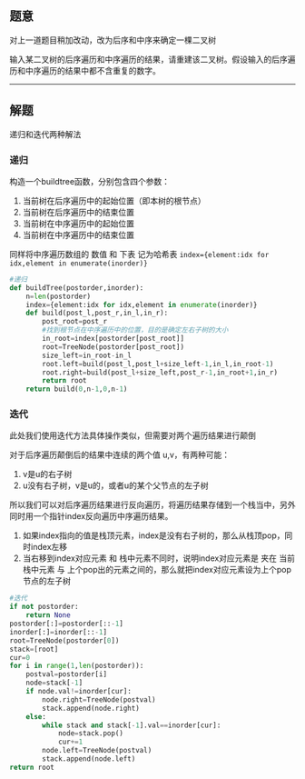 ## 题意

对上一道题目稍加改动，改为后序和中序来确定一棵二叉树

输入某二叉树的后序遍历和中序遍历的结果，请重建该二叉树。假设输入的后序遍历和中序遍历的结果中都不含重复的数字。

---
## 解题

递归和迭代两种解法

### 递归

构造一个buildtree函数，分别包含四个参数：
1. 当前树在后序遍历中的起始位置（即本树的根节点）
2. 当前树在后序遍历中的结束位置
3. 当前树在中序遍历中的起始位置
4. 当前树在中序遍历中的结束位置

同样将中序遍历数组的 数值 和 下表 记为哈希表
`index={element:idx for idx,element in enumerate(inorder)}`

```python
#递归
def buildTree(postorder,inorder):
	n=len(postorder)
	index={element:idx for idx,element in enumerate(inorder)}
	def build(post_l,post_r,in_l,in_r):
		post_root=post_r
		#找到根节点在中序遍历中的位置，目的是确定左右子树的大小
		in_root=index[postorder[post_root]]
		root=TreeNode(postorder[post_root])
		size_left=in_root-in_l
		root.left=build(post_l,post_l+size_left-1,in_l,in_root-1)
		root.right=build(post_l+size_left,post_r-1,in_root+1,in_r)
		return root
	return build(0,n-1,0,n-1)
```

### 迭代

此处我们使用迭代方法具体操作类似，但需要对两个遍历结果进行颠倒

对于后序遍历颠倒后的结果中连续的两个值 u,v，有两种可能：
1. v是u的右子树
2. u没有右子树，v是u的，或者u的某个父节点的左子树

所以我们可以对后序遍历结果进行反向遍历，将遍历结果存储到一个栈当中，另外同时用一个指针index反向遍历中序遍历结果。

1. 如果index指向的值是栈顶元素，index是没有右子树的，那么从栈顶pop，同时index左移
2. 当右移到index对应元素 和 栈中元素不同时，说明index对应元素是 夹在 当前栈中元素 与 上个pop出的元素之间的，那么就把index对应元素设为上个pop节点的左子树

```python
#迭代
if not postorder:
	return None
postorder[:]=postorder[::-1]
inorder[:]=inorder[::-1]
root=TreeNode(postorder[0])
stack=[root]
cur=0
for i in range(1,len(postorder)):
	postval=postorder[i]
	node=stack[-1]
	if node.val!=inorder[cur]:
		node.right=TreeNode(postval)
		stack.append(node.right)
	else:
		while stack and stack[-1].val==inorder[cur]:
			node=stack.pop()
			cur+=1
		node.left=TreeNode(postval)
		stack.append(node.left)
return root
```